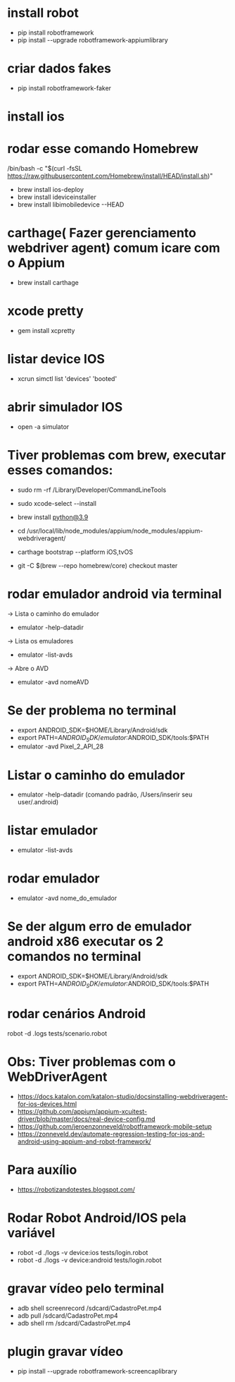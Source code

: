 # install robot
* pip install robotframework
* pip install --upgrade robotframework-appiumlibrary

# criar dados fakes
* pip install robotframework-faker

# install ios
# rodar esse comando Homebrew

/bin/bash -c "$(curl -fsSL https://raw.githubusercontent.com/Homebrew/install/HEAD/install.sh)"

* brew install ios-deploy
* brew install ideviceinstaller
* brew install libimobiledevice --HEAD

# carthage( Fazer gerenciamento webdriver agent) comum icare com o Appium
* brew install carthage

# xcode pretty
* gem install xcpretty

# listar device IOS
* xcrun simctl list 'devices' 'booted'

# abrir simulador IOS
*  open -a simulator 

# Tiver problemas com brew, executar esses comandos:

* sudo rm -rf /Library/Developer/CommandLineTools
* sudo xcode-select --install

* brew install python@3.9

* cd /usr/local/lib/node_modules/appium/node_modules/appium-webdriveragent/ 
* carthage bootstrap --platform iOS\,tvOS

* git -C $(brew --repo homebrew/core) checkout master


# rodar emulador android via terminal
-> Lista o caminho do emulador
* emulator -help-datadir

-> Lista os emuladores
* emulator -list-avds

-> Abre o AVD
* emulator -avd nomeAVD

# Se der problema no terminal
* export ANDROID_SDK=$HOME/Library/Android/sdk  
* export PATH=$ANDROID_SDK/emulator:$ANDROID_SDK/tools:$PATH
* emulator -avd Pixel_2_API_28 

# Listar o caminho do emulador
* emulator -help-datadir (comando padrão, /Users/inserir seu user/.android)

# listar emulador

* emulator -list-avds
# rodar emulador
* emulator -avd nome_do_emulador

# Se der algum erro de emulador android x86 executar os 2 comandos no terminal
* export ANDROID_SDK=$HOME/Library/Android/sdk
* export PATH=$ANDROID_SDK/emulator:$ANDROID_SDK/tools:$PATH

# rodar cenários Android
robot -d .logs tests/scenario.robot

# Obs: Tiver problemas com o WebDriverAgent
* https://docs.katalon.com/katalon-studio/docsinstalling-webdriveragent-for-ios-devices.html
* https://github.com/appium/appium-xcuitest-driver/blob/master/docs/real-device-config.md
* https://github.com/jeroenzonneveld/robotframework-mobile-setup
* https://zonneveld.dev/automate-regression-testing-for-ios-and-android-using-appium-and-robot-framework/


# Para auxílio
* https://robotizandotestes.blogspot.com/

# Rodar Robot Android/IOS pela variável
* robot -d ./logs -v device:ios tests/login.robot
* robot -d ./logs -v device:android tests/login.robot

# gravar vídeo pelo terminal

- adb shell screenrecord /sdcard/CadastroPet.mp4
- adb pull /sdcard/CadastroPet.mp4
- adb shell rm /sdcard/CadastroPet.mp4

# plugin gravar vídeo

- pip install --upgrade robotframework-screencaplibrary



